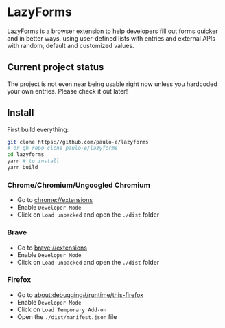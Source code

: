 # LazyForms

LazyForms is a browser extension to help developers fill out forms quicker and in better ways, using user-defined lists with entries and external APIs with random, default and customized values.

## Current project status

The project is not even near being usable right now unless you hardcoded your own entries. Please check it out later!

## Install

First build everything:

```sh
git clone https://github.com/paulo-e/lazyforms
# or gh repo clone paulo-e/lazyforms
cd lazyforms
yarn # to install
yarn build
```

### Chrome/Chromium/Ungoogled Chromium

- Go to [chrome://extensions](chrome://extensions)
- Enable `Developer Mode`
- Click on `Load unpacked` and open the `./dist` folder

### Brave

- Go to [brave://extensions](chrome://extensions)
- Enable `Developer Mode`
- Click on `Load unpacked` and open the `./dist` folder

### Firefox

- Go to [about:debugging#/runtime/this-firefox](about:debugging#/runtime/this-firefox)
- Enable `Developer Mode`
- Click on `Load Temporary Add-on`
- Open the `./dist/manifest.json` file
